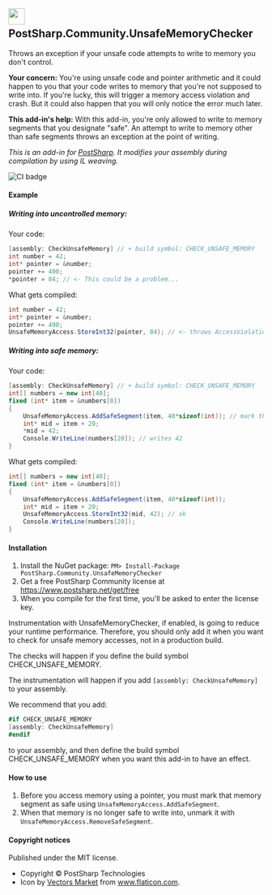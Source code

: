 ## <img src="https://image.flaticon.com/icons/svg/609/609950.svg" width="32"> &nbsp; PostSharp.Community.UnsafeMemoryChecker 
Throws an exception if your unsafe code attempts to write to memory you don't control.

**Your concern:** You're using unsafe code and pointer arithmetic and it could happen to you that your code writes to memory that you're not supposed to write into. If you're lucky, this will trigger a memory access violation and crash. But it could also happen that you will only notice the error much later.

**This add-in's help:** With this add-in, you're only allowed to write to memory segments that you designate "safe". An attempt to write to memory other than safe segments throws an exception at the point of writing.

*This is an add-in for [PostSharp](https://postsharp.net). It modifies your assembly during compilation by using IL weaving.*

![CI badge](https://github.com/postsharp/PostSharp.Community.UnsafeMemoryChecker/workflows/Full%20Pipeline/badge.svg)

#### Example
##### Writing into uncontrolled memory:
Your code:
```csharp
[assembly: CheckUnsafeMemory] // + build symbol: CHECK_UNSAFE_MEMORY
int number = 42;
int* pointer = &number;
pointer += 400;
*pointer = 84; // <- This could be a problem...
```
What gets compiled:
```csharp
int number = 42;
int* pointer = &number;
pointer += 400;
UnsafeMemoryAccess.StoreInt32(pointer, 84); // <- throws AccessViolationException
```
##### Writing into safe memory:

Your code:
```csharp
[assembly: CheckUnsafeMemory] // + build symbol: CHECK_UNSAFE_MEMORY
int[] numbers = new int[40];
fixed (int* item = &numbers[0])
{
    UnsafeMemoryAccess.AddSafeSegment(item, 40*sizeof(int)); // mark the array as safe memory
    int* mid = item + 20;
    *mid = 42;
    Console.WriteLine(numbers[20]); // writes 42
}
```
What gets compiled:
```csharp
int[] numbers = new int[40];
fixed (int* item = &numbers[0])
{
    UnsafeMemoryAccess.AddSafeSegment(item, 40*sizeof(int));
    int* mid = item + 20;
    UnsafeMemoryAccess.StoreInt32(mid, 42); // ok
    Console.WriteLine(numbers[20]); 
}
```
#### Installation 
1. Install the NuGet package: `PM> Install-Package PostSharp.Community.UnsafeMemoryChecker`
2. Get a free PostSharp Community license at https://www.postsharp.net/get/free
3. When you compile for the first time, you'll be asked to enter the license key.

Instrumentation with UnsafeMemoryChecker, if enabled, is going to reduce your runtime performance. Therefore,
you should only add it when you want to check for unsafe memory accesses, not in a production build. 

The checks will happen if you define the build symbol CHECK_UNSAFE_MEMORY. 

The instrumentation will happen if you add `[assembly: CheckUnsafeMemory]` to your assembly.

We recommend that you add:
```csharp
#if CHECK_UNSAFE_MEMORY
[assembly: CheckUnsafeMemory]
#endif
```
to your assembly, and then define the build symbol CHECK_UNSAFE_MEMORY when you want this add-in to have an effect.
#### How to use

1. Before you access memory using a pointer, you must mark that memory segment as safe using 
`UnsafeMemoryAccess.AddSafeSegment`.
2. When that memory is no longer safe to write into, unmark it with `UnsafeMemoryAccess.RemoveSafeSegment`.

#### Copyright notices
Published under the MIT license.

* Copyright © PostSharp Technologies
* Icon by <a href="https://www.flaticon.com/authors/vectors-market" title="Vectors Market">Vectors Market</a> from <a href="https://www.flaticon.com/" title="Flaticon">www.flaticon.com</a>.